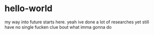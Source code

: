 # hello-world
my way into future starts here.
yeah ive done a lot of researches yet still have no single fucken clue bout what imma gonna do
